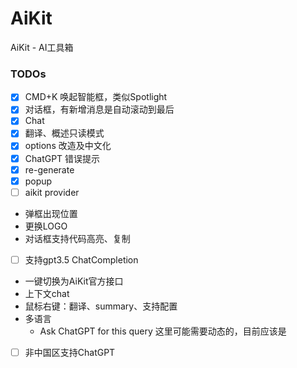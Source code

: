 # AiKit
AiKit - AI工具箱

### TODOs
- [x] CMD+K 唤起智能框，类似Spotlight
- [x] 对话框，有新增消息是自动滚动到最后
- [x] Chat
- [x] 翻译、概述只读模式
- [x] options 改造及中文化
- [x] ChatGPT 错误提示
- [x] re-generate
- [x] popup
- [ ] aikit provider 
- 弹框出现位置
- 更换LOGO
- 对话框支持代码高亮、复制
- [ ] 支持gpt3.5 ChatCompletion
- 一键切换为AiKit官方接口
- 上下文chat
- 鼠标右键：翻译、summary、支持配置
- 多语言
    - Ask ChatGPT for this query 这里可能需要动态的，目前应该是
- [ ] 非中国区支持ChatGPT
